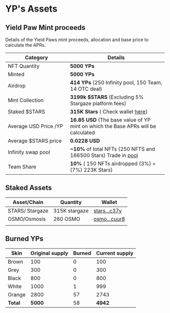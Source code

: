 # YP's Assets

## Yield Paw Mint proceeds

Details of the Yield Paws mint proceeds, allocation and base price to calculate the APRs.

<table><thead><tr><th width="181">Category</th><th>Details </th></tr></thead><tbody><tr><td>NFT Quantity</td><td><strong>5000 YPs</strong></td></tr><tr><td>Minted</td><td><strong>5000 YPs</strong></td></tr><tr><td>Airdrop</td><td><strong>414 YPs</strong> (250 Infinity pool, 150 Team, 14 OTC deal)</td></tr><tr><td>Mint Collection </td><td><strong>3199k $STARS</strong> (Excluding 5% Stargaze platform fees)</td></tr><tr><td>Staked $STARS</td><td><strong>315K Stars</strong> ( Check wallet <a href="https://www.mintscan.io/stargaze/address/stars1e2vmgzdlm4yc2hls6nvclqpxcmhkmw2uzlc37y">here</a>)</td></tr><tr><td>Average USD Price /YP</td><td><strong>16.85 USD</strong> (The base value of YP mint on which the Base APRs will be calculated</td></tr><tr><td>Average $STARS price</td><td><strong>0.0228 USD</strong> </td></tr><tr><td>Infinity swap pool</td><td><strong>~10%</strong> of total NFTs (250 NFTS and 166500 Stars) Trade in <a href="https://www.stargaze.zone/infinity-swap/pool/stars1qcesxkn4jcfg2fyffwqhpv02ufrg0szsae6ztzn6jjvgclpgsfws7h4vee/overview">pool</a></td></tr><tr><td>Team Share</td><td><strong>10%</strong> ( 150 NFTs airdropped (3%) + (7%) 223K Stars) </td></tr></tbody></table>

## Staked Assets

| Asset/Chain     | Quantity      |  Wallet                                                                                               |
| --------------- | ------------- | ----------------------------------------------------------------------------------------------------- |
| STARS/ Stargaze | 315K stargaze | [stars...c37y](https://www.mintscan.io/stargaze/address/stars1e2vmgzdlm4yc2hls6nvclqpxcmhkmw2uzlc37y) |
| OSMO/Osmosis    | 260 OSMO      | [osmo...cuur8](https://www.mintscan.io/osmosis/address/osmo1e2vmgzdlm4yc2hls6nvclqpxcmhkmw2u7cuur8)   |
|                 |               |                                                                                                       |

## Burned YPs

| Skin      | Original supply  | Burned | Current supply |
| --------- | ---------------- | ------ | -------------- |
| Brown     | 100              | 0      | 100            |
| Grey      | 300              | 0      | 300            |
| Black     | 800              | 0      | 800            |
| White     | 1000             | 1      | 999            |
| Orange    | 2800             | 57     | 2743           |
| **Total** | **5000**         | 58     | **4942**       |
